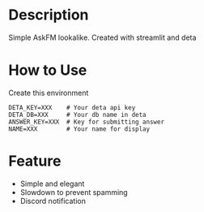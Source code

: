 
# Description
Simple AskFM lookalike. Created with streamlit and deta

# How to Use
Create this environment

```
DETA_KEY=XXX    # Your deta api key
DETA_DB=XXX     # Your db name in deta
ANSWER_KEY=XXX  # Key for submitting answer
NAME=XXX        # Your name for display
```
# Feature 
- Simple and elegant
- Slowdown to prevent spamming
- Discord notification